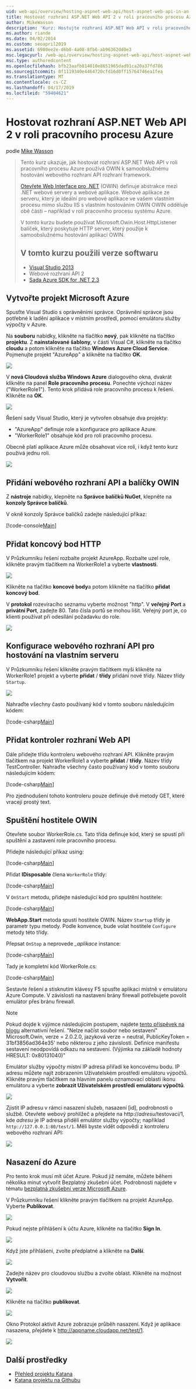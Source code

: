 ```yaml
---
uid: web-api/overview/hosting-aspnet-web-api/host-aspnet-web-api-in-an-azure-worker-role
title: Hostovat rozhraní ASP.NET Web API 2 v roli pracovního procesu Azure – ASP.NET 4.x
author: MikeWasson
description: 'Kurz: Hostujte rozhraní ASP.NET Web API v roli pracovního procesu Azure používá OWIN k samoobslužnému hostování webového rozhraní API rozhraní framework.'
ms.author: riande
ms.date: 04/02/2014
ms.custom: seoapril2019
ms.assetid: 6980ee2e-d6b0-4a08-8fb6-ab96362dd0e3
msc.legacyurl: /web-api/overview/hosting-aspnet-web-api/host-aspnet-web-api-in-an-azure-worker-role
msc.type: authoredcontent
ms.openlocfilehash: bfb23aafb814010e8651965dad91ca20a37fd786
ms.sourcegitcommit: 0f1119340e4464720cfd16d0ff15764746ea1fea
ms.translationtype: MT
ms.contentlocale: cs-CZ
ms.lasthandoff: 04/17/2019
ms.locfileid: "59404621"
---
```

# <a name="host-aspnet-web-api-2-in-an-azure-worker-role"></a>Hostovat rozhraní ASP.NET Web API 2 v roli pracovního procesu Azure

podle [Mike Wasson](https://github.com/MikeWasson)

> Tento kurz ukazuje, jak hostovat rozhraní ASP.NET Web API v roli pracovního procesu Azure používá OWIN k samoobslužnému hostování webového rozhraní API rozhraní framework.
>
> [Otevřete Web Interface pro .NET](http://owin.org/) (OWIN) definuje abstrakce mezi .NET webové servery a webové aplikace. Webové aplikace ze serveru, který je ideální pro webové aplikace ve vašem vlastním procesu mimo službu IIS s vlastním hostováním OWIN OWIN odděluje obě části – například v roli pracovního procesu systému Azure.
>
> V tomto kurzu budete používat Microsoft.Owin.Host.HttpListener balíček, který poskytuje HTTP server, který použije k samoobslužnému hostování aplikací OWIN.
>
> ## <a name="software-versions-used-in-the-tutorial"></a>V tomto kurzu použili verze softwaru
>
>
> - [Visual Studio 2013](https://my.visualstudio.com/Downloads?q=visual%20studio%202013)
> - Webové rozhraní API 2
> - [Sada Azure SDK for .NET 2.3](https://azure.microsoft.com/downloads/)


## <a name="create-a-microsoft-azure-project"></a>Vytvořte projekt Microsoft Azure

Spusťte Visual Studio s oprávněními správce. Oprávnění správce jsou potřebné k ladění aplikace v místním prostředí, pomocí emulátoru služby výpočty v Azure.

Na **souboru** nabídky, klikněte na tlačítko **nový**, pak klikněte na tlačítko **projektu**. Z **nainstalované šablony**, v části Visual C#, klikněte na tlačítko **cloudu** a potom klikněte na tlačítko **Windows Azure Cloud Service**. Pojmenujte projekt "AzureApp" a klikněte na tlačítko **OK**.

[![](host-aspnet-web-api-in-an-azure-worker-role/_static/image2.png)](host-aspnet-web-api-in-an-azure-worker-role/_static/image1.png)

V **nová Cloudová služba Windows Azure** dialogového okna, dvakrát klikněte na panel **Role pracovního procesu**. Ponechte výchozí název ("WorkerRole1"). Tento krok přidává role pracovního procesu k řešení. Klikněte na **OK**.

[![](host-aspnet-web-api-in-an-azure-worker-role/_static/image4.png)](host-aspnet-web-api-in-an-azure-worker-role/_static/image3.png)

Řešení sady Visual Studio, který je vytvořen obsahuje dva projekty:

- &quot;AzureApp&quot; definuje role a konfigurace pro aplikace Azure.
- &quot;WorkerRole1&quot; obsahuje kód pro roli pracovního procesu.

Obecně platí aplikace Azure může obsahovat více rolí, i když tento kurz používá jednu roli.

![](host-aspnet-web-api-in-an-azure-worker-role/_static/image5.png)

## <a name="add-the-web-api-and-owin-packages"></a>Přidání webového rozhraní API a balíčky OWIN

Z **nástroje** nabídky, klepněte na **Správce balíčků NuGet**, klepněte na **konzoly Správce balíčků**.

V okně konzoly Správce balíčků zadejte následující příkaz:

[!code-console[Main](host-aspnet-web-api-in-an-azure-worker-role/samples/sample1.cmd)]

## <a name="add-an-http-endpoint"></a>Přidat koncový bod HTTP

V Průzkumníku řešení rozbalte projekt AzureApp. Rozbalte uzel role, klikněte pravým tlačítkem na WorkerRole1 a vyberte **vlastnosti**.

![](host-aspnet-web-api-in-an-azure-worker-role/_static/image6.png)

Klikněte na tlačítko **koncové body**a potom klikněte na tlačítko **přidat koncový bod**.

V **protokol** rozevíracího seznamu vyberte možnost "http". V **veřejný Port** a **privátní Port**, zadejte 80. Tato čísla portů se mohou lišit. Veřejný port je, co klienti používat při odesílání požadavku do role.

[![](host-aspnet-web-api-in-an-azure-worker-role/_static/image8.png)](host-aspnet-web-api-in-an-azure-worker-role/_static/image7.png)

## <a name="configure-web-api-for-self-host"></a>Konfigurace webového rozhraní API pro hostování na vlastním serveru

V Průzkumníku řešení klikněte pravým tlačítkem myši klikněte na WorkerRole1 projekt a vyberte **přidat** / **třídy** přidání nové třídy. Název třídy `Startup`.

![](host-aspnet-web-api-in-an-azure-worker-role/_static/image9.png)

Nahraďte všechny často používaný kód v tomto souboru následujícím kódem:

[!code-csharp[Main](host-aspnet-web-api-in-an-azure-worker-role/samples/sample2.cs)]

## <a name="add-a-web-api-controller"></a>Přidat kontroler rozhraní Web API

Dále přidejte třídu kontroleru webového rozhraní API. Klikněte pravým tlačítkem na projekt WorkerRole1 a vyberte **přidat** / **třídy**. Název třídy TestController. Nahraďte všechny často používaný kód v tomto souboru následujícím kódem:

[!code-csharp[Main](host-aspnet-web-api-in-an-azure-worker-role/samples/sample3.cs)]

Pro zjednodušení tohoto kontroleru pouze definuje dvě metody GET, které vracejí prostý text.

## <a name="start-the-owin-host"></a>Spuštění hostitele OWIN

Otevřete soubor WorkerRole.cs. Tato třída definuje kód, který se spustí při spuštění a zastavení role pracovního procesu.

Přidejte následující příkaz using:

[!code-csharp[Main](host-aspnet-web-api-in-an-azure-worker-role/samples/sample4.cs)]

Přidat **IDisposable** člena `WorkerRole` třídy:

[!code-csharp[Main](host-aspnet-web-api-in-an-azure-worker-role/samples/sample5.cs)]

V `OnStart` metodu, přidejte následující kód pro spuštění hostitele:

[!code-csharp[Main](host-aspnet-web-api-in-an-azure-worker-role/samples/sample6.cs?highlight=5)]

**WebApp.Start** metoda spustí hostitele OWIN. Název `Startup` třídy je parametr typu metody. Podle konvence, bude volat hostitele `Configure` metody této třídy.

Přepsat `OnStop` a neprovede  *\_aplikace* instance:

[!code-csharp[Main](host-aspnet-web-api-in-an-azure-worker-role/samples/sample7.cs)]

Tady je kompletní kód WorkerRole.cs:

[!code-csharp[Main](host-aspnet-web-api-in-an-azure-worker-role/samples/sample8.cs)]

Sestavte řešení a stisknutím klávesy F5 spusťte aplikaci místně v emulátoru Azure Compute. V závislosti na nastavení brány firewall potřebujete povolit emulátor přes bránu firewall.

> [!NOTE]
> Pokud dojde k výjimce následujícím postupem, najdete [tento příspěvek na blogu](https://blogs.msdn.com/b/praburaj/archive/2013/11/20/fileloadexception-on-microsoft-owin-when-running-on-worker-role.aspx) alternativní řešení. "Nelze načíst soubor nebo sestavení" Microsoft.Owin, verze = 2.0.2.0, jazyková verze = neutral, PublicKeyToken = 31bf3856ad364e35' nebo některou z jeho závislostí. Definice manifestu sestavení neodpovídá odkazu na sestavení. (Výjimka na základě hodnoty HRESULT: 0x80131040)"


Emulátor služby výpočty místní IP adresa přiřadí ke koncovému bodu. IP adresu můžete najít zobrazením Uživatelském prostředí emulátoru výpočtů. Klikněte pravým tlačítkem na hlavním panelu oznamovací oblasti ikonu emulátoru a vyberte **zobrazit Uživatelském prostředí emulátoru výpočtů**.

[![](host-aspnet-web-api-in-an-azure-worker-role/_static/image11.png)](host-aspnet-web-api-in-an-azure-worker-role/_static/image10.png)

Zjistit IP adresu v rámci nasazení služeb, nasazení [id], podrobnosti o službě. Otevřete webový prohlížeč a přejdete na http://<em>adresu</em>/testovací/1, kde <em>adresu</em> je IP adresa přidělí emulátor služby výpočty; například `http://127.0.0.1:80/test/1`. Měli byste vidět odpovědi z kontroleru webového rozhraní API:

![](host-aspnet-web-api-in-an-azure-worker-role/_static/image12.png)

## <a name="deploy-to-azure"></a>Nasazení do Azure

Pro tento krok musí mít účet Azure. Pokud již nemáte, můžete během několika minut vytvořit Bezplatný zkušební účet. Podrobnosti najdete v tématu [bezplatná zkušební verze Microsoft Azure](https://azure.microsoft.com/pricing/free-trial/?WT.mc_id=A261C142F).

V Průzkumníku řešení klikněte pravým tlačítkem na projekt AzureApp. Vyberte **Publikovat**.

![](host-aspnet-web-api-in-an-azure-worker-role/_static/image13.png)

Pokud nejste přihlášení k účtu Azure, klikněte na tlačítko **Sign In**.

[![](host-aspnet-web-api-in-an-azure-worker-role/_static/image15.png)](host-aspnet-web-api-in-an-azure-worker-role/_static/image14.png)

Když jste přihlášeni, zvolte předplatné a klikněte na **Další**.

[![](host-aspnet-web-api-in-an-azure-worker-role/_static/image17.png)](host-aspnet-web-api-in-an-azure-worker-role/_static/image16.png)

Zadejte název pro cloudovou službu a zvolte oblast. Klikněte na možnost **Vytvořit**.

![](host-aspnet-web-api-in-an-azure-worker-role/_static/image18.png)

Klikněte na tlačítko **publikovat**.

[![](host-aspnet-web-api-in-an-azure-worker-role/_static/image20.png)](host-aspnet-web-api-in-an-azure-worker-role/_static/image19.png)

Okno Protokol aktivit Azure zobrazuje průběh nasazení. Když je aplikace nasazena, přejdete k http://appname.cloudapp.net/test/1.

![](host-aspnet-web-api-in-an-azure-worker-role/_static/image21.png)

## <a name="additional-resources"></a>Další prostředky

- [Přehled projektu Katana](../../../aspnet/overview/owin-and-katana/an-overview-of-project-katana.md)
- [Katana projektu na Githubu](https://github.com/aspnet/AspNetKatana)
